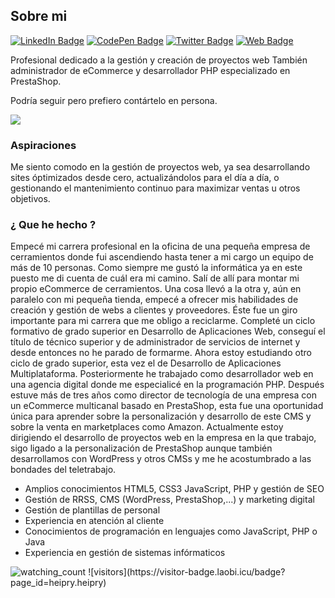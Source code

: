 ## Sobre mi


[![LinkedIn Badge](https://img.shields.io/badge/LinkedIn-Profile-informational?style=flat&logo=linkedin&logoColor=white&color=0D76A8)](https://www.linkedin.com/in/javier-diaz-garrido/)
[![CodePen Badge](https://img.shields.io/badge/CodePen-Profile-informational?style=flat&logo=codepen&logoColor=white&color=black)](https://codepen.io/jadigar)
[![Twitter Badge](https://img.shields.io/badge/Twitter-Profile-informational?style=flat&logo=twitter&logoColor=white&color=1CA2F1)](https://twitter.com/heipry)
[![Web Badge](https://img.shields.io/website-up-down-green-red/http/monip.org.svg)](http://javierdiaz.com.es/)

Profesional dedicado a la gestión y creación de proyectos web
También administrador de eCommerce y desarrollador PHP especializado en PrestaShop.

Podría seguir pero prefiero contártelo en persona.

![](http://javierdiaz.com.es/assets/images/sign.png)
### Aspiraciones

Me siento comodo en la gestión de proyectos web, ya sea desarrollando sites óptimizados desde cero, actualizándolos para el día a día, o gestionando el mantenimiento continuo para maximizar ventas u otros objetivos.

### ¿ Que he hecho ?

Empecé mi carrera profesional en la oficina de una pequeña empresa de cerramientos donde fui ascendiendo hasta tener a mi cargo un equipo de más de 10 personas. Como siempre me gustó la informática ya en este puesto me di cuenta de cuál era mi camino.
Salí de allí para montar mi propio eCommerce de cerramientos. Una cosa llevó a la otra y, aún en paralelo con mi pequeña tienda, empecé a ofrecer mis habilidades de creación y gestión de webs a clientes y proveedores. Éste fue un giro importante para mi carrera que me obligo a reciclarme. Completé un ciclo formativo de grado superior en Desarrollo de Aplicaciones Web, conseguí el título de técnico superior y de administrador de servicios de internet y desde entonces no he parado de formarme. Ahora estoy estudiando otro ciclo de grado superior, esta vez el de Desarrollo de Aplicaciones Multiplataforma.
Posteriormente he trabajado como desarrollador web en una agencia digital donde me especialicé en la programación PHP. Después estuve más de tres años como director de tecnología de una empresa con un eCommerce multicanal basado en PrestaShop, esta fue una oportunidad única para aprender sobre la personalización y desarrollo de este CMS y sobre la venta en marketplaces como Amazon.
Actualmente estoy dirigiendo el desarrollo de proyectos web en la empresa en la que trabajo, sigo ligado a la personalización de PrestaShop aunque también desarrollamos con WordPress y otros CMSs y me he acostumbrado a las bondades del teletrabajo.

*   Amplios conocimientos HTML5, CSS3 JavaScript, PHP y gestión de SEO
*   Gestión de RRSS, CMS (WordPress, PrestaShop,...) y marketing digital
*   Gestión de plantillas de personal
*   Experiencia en atención al cliente
*   Conocimientos de programación en lenguajes como JavaScript, PHP o Java
*   Experiencia en gestión de sistemas infórmaticos

<img src="https://komarev.com/ghpvc/?username=heipry&color=brightgreen" alt="watching_count" />
![visitors](https://visitor-badge.laobi.icu/badge?page_id=heipry.heipry)
